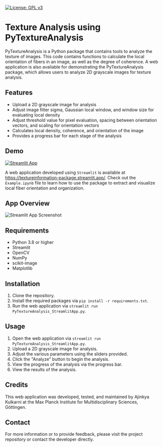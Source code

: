 [![License: GPL v3](https://img.shields.io/badge/License-GPLv3-blue.svg)](https://www.gnu.org/licenses/gpl-3.0)

# Texture Analysis using PyTextureAnalysis

PyTextureAnalysis is a Python package that contains tools to analyze the texture of images. This code contains functions to calculate the local orientation of fibers in an image, as well as the degree of coherence. A web application is also available for demonstrating the PyTextureAnalysis package, which allows users to analyze 2D grayscale images for texture analysis.

## Features
- Upload a 2D grayscale image for analysis
- Adjust image filter sigma, Gaussian local window, and window size for evaluating local density
- Adjust threshold value for pixel evaluation, spacing between orientation vectors, and scaling for orientation vectors
- Calculates local density, coherence, and orientation of the image
- Provides a progress bar for each stage of the analysis

## Demo

[![Streamlit App](https://static.streamlit.io/badges/streamlit_badge_black_white.svg)](https://textureinformation-package.streamlit.app/)

A web application developed using `Streamlit` is available at https://textureinformation-package.streamlit.app/. Check out the `Example.ipynb` file to learn how to use the package to extract and visualize local fiber orientation and organization.

## App Overview

![Streamlit App Screenshot](https://github.com/ajinkya-kulkarni/PyTextureAnalysis/blob/main/StreamlitApp.jpg)

## Requirements
- Python 3.8 or higher
- Streamlit
- OpenCV
- NumPy
- scikit-image
- Matplotlib

## Installation
1. Clone the repository.
2. Install the required packages via `pip install -r requirements.txt`.
3. Run the web application via `streamlit run PyTextureAnalysis_StreamlitApp.py`.

## Usage
1. Open the web application via `streamlit run PyTextureAnalysis_StreamlitApp.py`.
2. Upload a 2D grayscale image for analysis.
3. Adjust the various parameters using the sliders provided.
4. Click the "Analyze" button to begin the analysis.
5. View the progress of the analysis via the progress bar.
6. View the results of the analysis.

## Credits
This web application was developed, tested, and maintained by Ajinkya Kulkarni at the Max Planck Institute for Multidisciplinary Sciences, Göttingen.

## Contact
For more information or to provide feedback, please visit the project repository or contact the developer directly.
